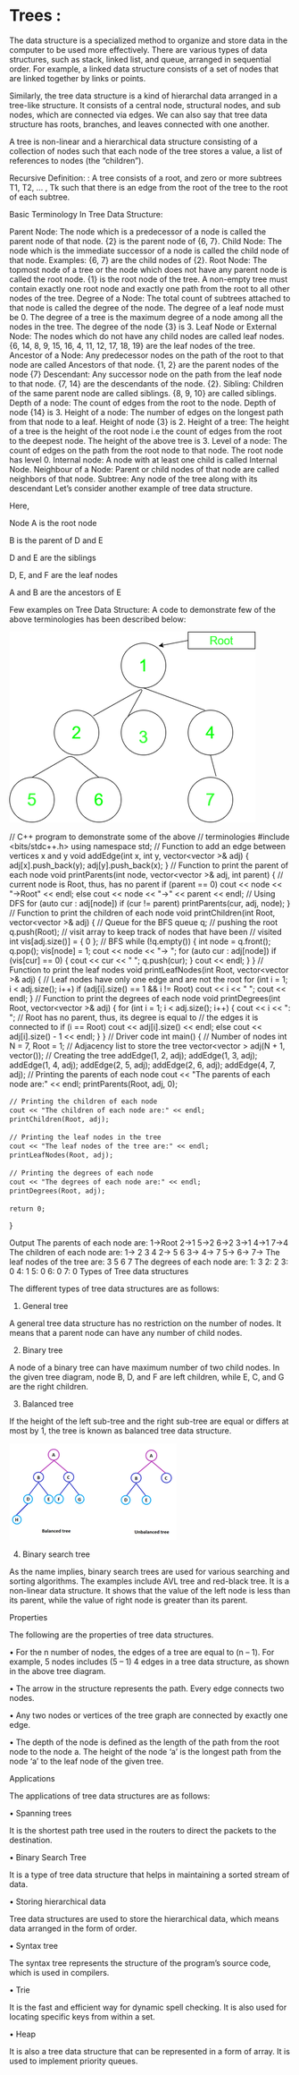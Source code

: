 # Trees :

The data structure is a specialized method to organize and store data in the computer to be used more effectively. There are various types of data structures, such as stack, linked list, and queue, arranged in sequential order. For example, a linked data structure consists of a set of nodes that are linked together by links or points.  

Similarly, the tree data structure is a kind of hierarchal data arranged in a tree-like structure. It consists of a central node, structural nodes, and sub nodes, which are connected via edges. We can also say that tree data structure has roots, branches, and leaves connected with one another.  

A tree is non-linear and a hierarchical data structure consisting of a collection of nodes such that each node of the tree stores a value, a list of references to nodes (the “children”).



Recursive Definition: : A tree consists of a root, and zero or more subtrees T1, T2, … , Tk such that there is an edge from the root of the tree to the root of each subtree.



Basic Terminology In Tree Data Structure:

Parent Node: The node which is a predecessor of a node is called the parent node of that node. {2} is the parent node of {6, 7}.
Child Node: The node which is the immediate successor of a node is called the child node of that node. Examples: {6, 7} are the child nodes of {2}.
Root Node: The topmost node of a tree or the node which does not have any parent node is called the root node. {1} is the root node of the tree. A non-empty tree must contain exactly one root node and exactly one path from the root to all other nodes of the tree.
Degree of a Node: The total count of subtrees attached to that node is called the degree of the node. The degree of a leaf node must be 0. The degree of a tree is the maximum degree of a node among all the nodes in the tree. The degree of the node {3} is 3.
Leaf Node or External Node: The nodes which do not have any child nodes are called leaf nodes. {6, 14, 8, 9, 15, 16, 4, 11, 12, 17, 18, 19} are the leaf nodes of the tree.
Ancestor of a Node: Any predecessor nodes on the path of the root to that node are called Ancestors of that node. {1, 2} are the parent nodes of the node {7}
Descendant: Any successor node on the path from the leaf node to that node. {7, 14} are the descendants of the node. {2}.
Sibling: Children of the same parent node are called siblings. {8, 9, 10} are called siblings.
Depth of a node: The count of edges from the root to the node. Depth of node {14} is 3.
Height of a node: The number of edges on the longest path from that node to a leaf. Height of node {3} is 2.
Height of a tree: The height of a tree is the height of the root node i.e the count of edges from the root to the deepest node. The height of the above tree is 3.
Level of a node: The count of edges on the path from the root node to that node. The root node has level 0.
Internal node: A node with at least one child is called Internal Node.
Neighbour of a Node: Parent or child nodes of that node are called neighbors of that node.
Subtree: Any node of the tree along with its descendant
Let’s consider another example of tree data structure.



  

Here,

Node A is the root node

B is the parent of D and E

D and E are the siblings

D, E, and F are the leaf nodes

A and B are the ancestors of E

Few examples on Tree Data Structure: A code to demonstrate few of the above terminologies has been described below:

![img](tree.png)


// C++ program to demonstrate some of the above
// terminologies
#include <bits/stdc++.h>
using namespace std;
// Function to add an edge between vertices x and y
void addEdge(int x, int y, vector<vector<int> >& adj)
{
    adj[x].push_back(y);
    adj[y].push_back(x);
}
// Function to print the parent of each node
void printParents(int node, vector<vector<int> >& adj,
                  int parent)
{
    // current node is Root, thus, has no parent
    if (parent == 0)
        cout << node << "->Root" << endl;
    else
        cout << node << "->" << parent << endl;
    // Using DFS
    for (auto cur : adj[node])
        if (cur != parent)
            printParents(cur, adj, node);
}
// Function to print the children of each node
void printChildren(int Root, vector<vector<int> >& adj)
{
    // Queue for the BFS
    queue<int> q;
    // pushing the root
    q.push(Root);
    // visit array to keep track of nodes that have been
    // visited
    int vis[adj.size()] = { 0 };
    // BFS
    while (!q.empty()) {
        int node = q.front();
        q.pop();
        vis[node] = 1;
        cout << node << "-> ";
        for (auto cur : adj[node])
            if (vis[cur] == 0) {
                cout << cur << " ";
                q.push(cur);
            }
        cout << endl;
    }
}
// Function to print the leaf nodes
void printLeafNodes(int Root, vector<vector<int> >& adj)
{
    // Leaf nodes have only one edge and are not the root
    for (int i = 1; i < adj.size(); i++)
        if (adj[i].size() == 1 && i != Root)
            cout << i << " ";
    cout << endl;
}
// Function to print the degrees of each node
void printDegrees(int Root, vector<vector<int> >& adj)
{
    for (int i = 1; i < adj.size(); i++) {
        cout << i << ": ";
        // Root has no parent, thus, its degree is equal to
        // the edges it is connected to
        if (i == Root)
            cout << adj[i].size() << endl;
        else
            cout << adj[i].size() - 1 << endl;
    }
}
// Driver code
int main()
{
    // Number of nodes
    int N = 7, Root = 1;
    // Adjacency list to store the tree
    vector<vector<int> > adj(N + 1, vector<int>());
    // Creating the tree
    addEdge(1, 2, adj);
    addEdge(1, 3, adj);
    addEdge(1, 4, adj);
    addEdge(2, 5, adj);
    addEdge(2, 6, adj);
    addEdge(4, 7, adj);
    // Printing the parents of each node
    cout << "The parents of each node are:" << endl;
    printParents(Root, adj, 0);
 
    // Printing the children of each node
    cout << "The children of each node are:" << endl;
    printChildren(Root, adj);
 
    // Printing the leaf nodes in the tree
    cout << "The leaf nodes of the tree are:" << endl;
    printLeafNodes(Root, adj);
 
    // Printing the degrees of each node
    cout << "The degrees of each node are:" << endl;
    printDegrees(Root, adj);
 
    return 0;
}
 
 

Output
The parents of each node are:
1->Root
2->1
5->2
6->2
3->1
4->1
7->4
The children of each node are:
1-> 2 3 4 
2-> 5 6 
3-> 
4-> 7 
5-> 
6-> 
7-> 
The leaf nodes of the tree are:
3 5 6 7 
The degrees of each node are:
1: 3
2: 2
3: 0
4: 1
5: 0
6: 0
7: 0
 Types of Tree data structures

The different types of tree data structures are as follows:

1. General tree

A general tree data structure has no restriction on the number of nodes. It means that a parent node can have any number of child nodes.  

2. Binary tree  

A node of a binary tree can have maximum number of two child nodes. In the given tree diagram, node B, D, and F are left children, while E, C, and G are the right children.  

3. Balanced tree

If the height of the left sub-tree and the right sub-tree are equal or differs at most by 1, the tree is known as balanced tree data structure.  

![img](./balancetree.png)

4. Binary search tree

As the name implies, binary search trees are used for various searching and sorting algorithms. The examples include AVL tree and red-black tree. It is a non-linear data structure. It shows that the value of the left node is less than its parent, while the value of right node is greater than its parent.  

Properties

The following are the properties of tree data structures.  

• For the n number of nodes, the edges of a tree are equal to (n – 1). For example, 5 nodes includes (5 – 1) 4 edges in a tree data structure, as shown in the above tree diagram.  

• The arrow in the structure represents the path. Every edge connects two nodes.  

• Any two nodes or vertices of the tree graph are connected by exactly one edge.

• The depth of the node is defined as the length of the path from the root node to the node a. The height of the node ‘a’ is the longest path from the node ‘a’ to the leaf node of the given tree.  

Applications

The applications of tree data structures are as follows:

• Spanning trees

It is the shortest path tree used in the routers to direct the packets to the destination.  

• Binary Search Tree

It is a type of tree data structure that helps in maintaining a sorted stream of data.  

• Storing hierarchical data

Tree data structures are used to store the hierarchical data, which means data arranged in the form of order.  

• Syntax tree

The syntax tree represents the structure of the program’s source code, which is used in compilers.  

• Trie

It is the fast and efficient way for dynamic spell checking. It is also used for locating specific keys from within a set.  

• Heap

It is also a tree data structure that can be represented in a form of array. It is used to implement priority queues.  